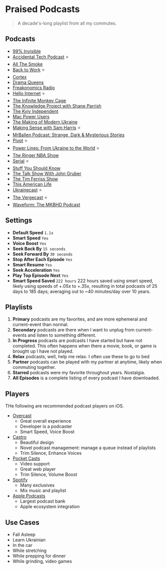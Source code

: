 # Praised Podcasts
> A decade's-long playlist from all my commutes.

## Podcasts

- [99% Invisible](https://99percentinvisible.org)
- [Accidental Tech Podcast](https://atp.fm/) ⭐️
- [All The Smoke](https://www.sho.com/)
- [Back to Work](https://www.backtowork.limo/) ⭐️
- [Cortex](https://www.relay.fm/cortex)
- [Drama Queens](https://www.iheart.com/podcast/1119-drama-queens-83532602/)
- [Freakonomics Radio](https://freakonomics.com/)
- [Hello Internet](http://www.hellointernet.fm/) ⭐️
- [The Infinite Monkey Cage](http://www.bbc.co.uk/programmes/b00snr0w)
- [The Knowledge Project with Shane Parrish](https://fs.blog/knowledge-project/)
- [The Kyiv Independent](https://www.patreon.com/kyivindependent)
- [Mac Power Users](https://www.relay.fm/mpu)
- [The Making of Modern Ukraine](https://yalepodcasts.blubrry.net/category/making-of-modern-ukraine/)
- [Making Sense with Sam Harris](https://www.samharris.org/) ⭐️
- [MrBallen Podcast: Strange, Dark & Mysterious Stories](https://pod.link/1608813794)
- [Pivot](http://nymag.com/pivot) ⭐️
- [Power Lines: From Ukraine to the World](https://pod.link/1643726015) ⭐️
- [The Ringer NBA Show](https://www.theringer.com/)
- [Serial](https://serialpodcast.org/) ⭐️
- [Stuff You Should Know](https://www.iheart.com/podcast/105-stuff-you-should-know-26940277/)
- [The Talk Show With John Gruber](https://daringfireball.net/thetalkshow)
- [The Tim Ferriss Show](https://tim.blog/podcast)
- [This American Life](https://www.thisamericanlife.org/)
- [Ukrainecast](http://www.bbc.co.uk/programmes/p0bqztzm) ⭐️
- [The Vergecast](https://www.theverge.com/the-vergecast) ⭐️
- [Waveform: The MKBHD Podcast](https://www.youtube.com/c/Waveform)


## Settings

- **Default Speed** `1.1x`
- **Smart Speed** `Yes`
- **Voice Boost** `Yes`
- **Seek Back By** `15 seconds`
- **Seek Forward By** `30 seconds`
- **Stop After Each Episode** `Yes`
- **Smart Resume** `Yes`
- **Seek Acceleration** `Yes`
- **Play Top Episode Next** `Yes`
- **Smart Speed Saved** `222 hours` 222 hours saved using smart speed, likely using speeds of +.05x to +.35x, resulting in total podcasts of 25 days to 185 days; averaging out to ~40 minutes/day over 10 years.


## Playlists

1. **Primary** podcasts are my favorites, and are more ephemeral and current-event than normal. 
2. **Secondary** podcasts are there when I want to unplug from current-events and listen to something different.
3. **In Progress** podcasts are podcasts I have started but have not completed. This often happens when there a movie, book, or game is brought up I have not played.
4. **Relax** podcasts, well, help me relax. I often use these to go to bed 
5. **Partner** podcasts can be played with my partner at anytime, likely when commuting together.
6. **Starred** podcasts were my favorite throughout years. Nostalgia.
7. **All Episodes** is a complete listing of every podcast I have downloaded.


## Players

THe following are recommended podcast players on iOS.

- [Overcast](https://overcast.fm/)
	- Great overall experience
	- Developer is a podcaster
	- Smart Speed, Voice Boost
- [Castro](https://castro.fm)
	- Beautiful design
	- Novel podcast management: manage a queue instead of playlists
	- Trim Silence, Enhance Voices
- [Pocket Casts](https://pocketcasts.com)
	- Video support
	- Great web player
	- Trim Silence, Volume Boost
- [Spotify](https://open.spotify.com/genre/podcasts-page)
	- Many exclusives
	- Mix music and playlist
- [Apple Podcasts](https://podcasts.apple.com/)
	- Largest podcast bank
	- Apple ecosystem integration


## Use Cases

- Fall Asleep
- Learn Ukrainian
- In the car
- While stretching
- While prepping for dinner
- While grinding, video games




















